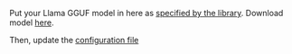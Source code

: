 Put your Llama GGUF model in here as [specified by the library](https://github.com/ggml-org/llama.cpp#:~:text=llama.cpp%20requires,%239669).
Download model [here](https://huggingface.co/bartowski/Llama-3.2-3B-Instruct-GGUF/blob/main/Llama-3.2-3B-Instruct-Q6_K.gguf).

Then, update the [configuration file](../src/config)

